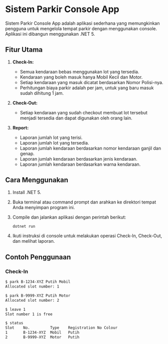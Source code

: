 # Sistem Parkir Console App

Sistem Parkir Console App adalah aplikasi sederhana yang memungkinkan pengguna untuk mengelola tempat parkir dengan menggunakan console. Aplikasi ini dibangun menggunakan .NET 5.

## Fitur Utama

1. **Check-In:**
    - Semua kendaraan bebas menggunakan lot yang tersedia.
    - Kendaraan yang boleh masuk hanya Mobil Kecil dan Motor.
    - Setiap kendaraan yang masuk dicatat berdasarkan Nomor Polisi-nya.
    - Perhitungan biaya parkir adalah per jam, untuk yang baru masuk sudah dihitung 1 jam.

2. **Check-Out:**
    - Setiap kendaraan yang sudah checkout membuat lot tersebut menjadi tersedia dan dapat digunakan oleh orang lain.

3. **Report:**
    - Laporan jumlah lot yang terisi.
    - Laporan jumlah lot yang tersedia.
    - Laporan jumlah kendaraan berdasarkan nomor kendaraan ganjil dan genap.
    - Laporan jumlah kendaraan berdasarkan jenis kendaraan.
    - Laporan jumlah kendaraan berdasarkan warna kendaraan.

## Cara Menggunakan

1. Install .NET 5.

2. Buka terminal atau command prompt dan arahkan ke direktori tempat Anda menyimpan program ini.

3. Compile dan jalankan aplikasi dengan perintah berikut:

    ```bash
    dotnet run
    ```

4. Ikuti instruksi di console untuk melakukan operasi Check-In, Check-Out, dan melihat laporan.

## Contoh Penggunaan

### Check-In

```bash
$ park B-1234-XYZ Putih Mobil
Allocated slot number: 1

$ park B-9999-XYZ Putih Motor
Allocated slot number: 2

$ leave 1
Slot number 1 is free

$ status
Slot 	No. 		Type	Registration No Colour
1 		B-1234-XYZ	Mobil	Putih
2 		B-9999-XYZ	Motor	Putih

